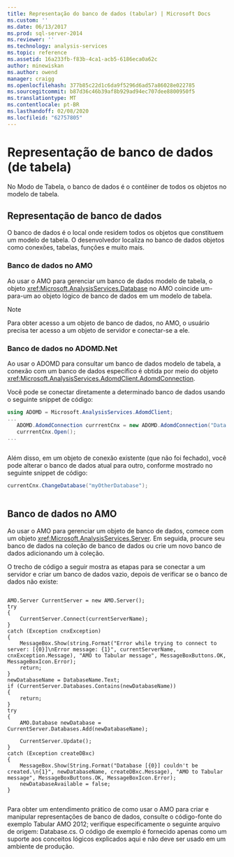 ```yaml
---
title: Representação do banco de dados (tabular) | Microsoft Docs
ms.custom: ''
ms.date: 06/13/2017
ms.prod: sql-server-2014
ms.reviewer: ''
ms.technology: analysis-services
ms.topic: reference
ms.assetid: 16a233fb-f83b-4ca1-acb5-6186eca0a62c
author: minewiskan
ms.author: owend
manager: craigg
ms.openlocfilehash: 377b85c22d1c6da9f5296d6ad57a86028e022785
ms.sourcegitcommit: b87d36c46b39af8b929ad94ec707dee8800950f5
ms.translationtype: MT
ms.contentlocale: pt-BR
ms.lasthandoff: 02/08/2020
ms.locfileid: "62757805"
---
```

# <a name="database-representationtabular"></a>Representação de banco de dados (de tabela)
  No Modo de Tabela, o banco de dados é o contêiner de todos os objetos no modelo de tabela.  
  
## <a name="database-representation"></a>Representação de banco de dados  
 O banco de dados é o local onde residem todos os objetos que constituem um modelo de tabela. O desenvolvedor localiza no banco de dados objetos como conexões, tabelas, funções e muito mais.  
  
### <a name="database-in-amo"></a>Banco de dados no AMO  
 Ao usar o AMO para gerenciar um banco de dados modelo de tabela, o objeto <xref:Microsoft.AnalysisServices.Database> no AMO coincide um-para-um ao objeto lógico de banco de dados em um modelo de tabela.  
  
> [!NOTE]  
>  Para obter acesso a um objeto de banco de dados, no AMO, o usuário precisa ter acesso a um objeto de servidor e conectar-se a ele.  
  
### <a name="database-in-adomdnet"></a>Banco de dados no ADOMD.Net  
 Ao usar o ADOMD para consultar um banco de dados modelo de tabela, a conexão com um banco de dados específico é obtida por meio do objeto <xref:Microsoft.AnalysisServices.AdomdClient.AdomdConnection>.  
  
 Você pode se conectar diretamente a determinado banco de dados usando o seguinte snippet de código:  
  
```csharp  
using ADOMD = Microsoft.AnalysisServices.AdomdClient;  
...  
   ADOMD.AdomdConnection currrentCnx = new ADOMD.AdomdConnection("Data Source=<<server\instance>>;Catalog=<<database>>");  
   currrentCnx.Open();  
...  
  
```  
  
 Além disso, em um objeto de conexão existente (que não foi fechado), você pode alterar o banco de dados atual para outro, conforme mostrado no seguinte snippet de código:  
  
```csharp  
currentCnx.ChangeDatabase("myOtherDatabase");  
  
```  
  
## <a name="database-in-amo"></a>Banco de dados no AMO  
 Ao usar o AMO para gerenciar um objeto de banco de dados, comece com um objeto <xref:Microsoft.AnalysisServices.Server>. Em seguida, procure seu banco de dados na coleção de banco de dados ou crie um novo banco de dados adicionando um à coleção.  
  
 O trecho de código a seguir mostra as etapas para se conectar a um servidor e criar um banco de dados vazio, depois de verificar se o banco de dados não existe:  
  
```  
  
AMO.Server CurrentServer = new AMO.Server();  
try  
{  
    CurrentServer.Connect(currentServerName);  
}  
catch (Exception cnxException)  
{  
    MessageBox.Show(string.Format("Error while trying to connect to server: [{0}]\nError message: {1}", currentServerName, cnxException.Message), "AMO to Tabular message", MessageBoxButtons.OK, MessageBoxIcon.Error);  
    return;  
}  
newDatabaseName = DatabaseName.Text;  
if (CurrentServer.Databases.Contains(newDatabaseName))  
{  
    return;  
}  
try  
{  
    AMO.Database newDatabase = CurrentServer.Databases.Add(newDatabaseName);  
  
    CurrentServer.Update();  
}  
catch (Exception createDBxc)  
{  
    MessageBox.Show(String.Format("Database [{0}] couldn't be created.\n{1}", newDatabaseName, createDBxc.Message), "AMO to Tabular message", MessageBoxButtons.OK, MessageBoxIcon.Error);  
    newDatabaseAvailable = false;  
}  
  
```  
  
 Para obter um entendimento prático de como usar o AMO para criar e manipular representações de banco de dados, consulte o código-fonte do exemplo Tabular AMO 2012; verifique especificamente o seguinte arquivo de origem: Database.cs. O código de exemplo é fornecido apenas como um suporte aos conceitos lógicos explicados aqui e não deve ser usado em um ambiente de produção.  
  
  
